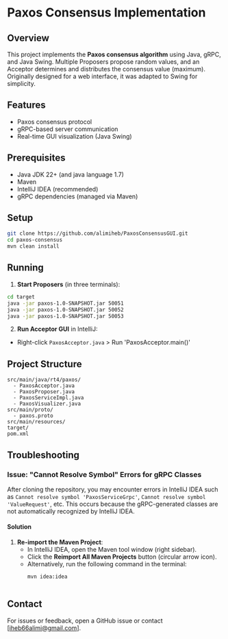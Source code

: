 # Paxos Consensus Implementation

## Overview
This project implements the **Paxos consensus algorithm** using Java, gRPC, and Java Swing. Multiple Proposers propose random values, and an Acceptor determines and distributes the consensus value (maximum). Originally designed for a web interface, it was adapted to Swing for simplicity.

## Features
- Paxos consensus protocol
- gRPC-based server communication
- Real-time GUI visualization (Java Swing)

## Prerequisites
- Java JDK 22+ (and java language 1.7)
- Maven
- IntelliJ IDEA (recommended)
- gRPC dependencies (managed via Maven)

## Setup
```bash
git clone https://github.com/alimiheb/PaxosConsensusGUI.git
cd paxos-consensus
mvn clean install
```

## Running
1. **Start Proposers** (in three terminals):
```bash
cd target
java -jar paxos-1.0-SNAPSHOT.jar 50051
java -jar paxos-1.0-SNAPSHOT.jar 50052
java -jar paxos-1.0-SNAPSHOT.jar 50053
```

2. **Run Acceptor GUI** in IntelliJ:
- Right-click `PaxosAcceptor.java` > Run 'PaxosAcceptor.main()'

## Project Structure
```
src/main/java/rt4/paxos/
  - PaxosAcceptor.java
  - PaxosProposer.java
  - PaxosServiceImpl.java
  - PaxosVisualizer.java
src/main/proto/
  - paxos.proto
src/main/resources/
target/
pom.xml
```

## Troubleshooting

### Issue: "Cannot Resolve Symbol" Errors for gRPC Classes
After cloning the repository, you may encounter errors in IntelliJ IDEA such as `Cannot resolve symbol 'PaxosServiceGrpc'`, `Cannot resolve symbol 'ValueRequest'`, etc. This occurs because the gRPC-generated classes are not automatically recognized by IntelliJ IDEA.

#### Solution
1. **Re-import the Maven Project**:
   - In IntelliJ IDEA, open the Maven tool window (right sidebar).
   - Click the **Reimport All Maven Projects** button (circular arrow icon).
   - Alternatively, run the following command in the terminal:
     ```bash
     mvn idea:idea



## Contact
For issues or feedback, open a GitHub issue or contact [iheb66alimi@gmail.com].

